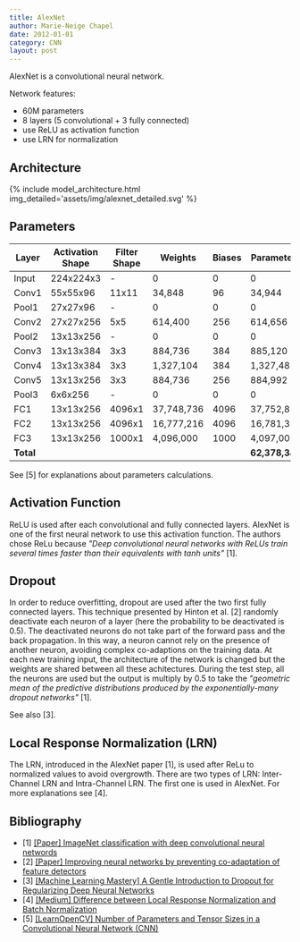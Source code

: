 ```yaml
---
title: AlexNet
author: Marie-Neige Chapel
date: 2012-01-01
category: CNN
layout: post
---
```


AlexNet is a convolutional neural network.

Network features:

- 60M parameters
- 8 layers (5 convolutional + 3 fully connected)
- use ReLU as activation function
- use LRN for normalization

## Architecture

{% include model_architecture.html img_detailed='assets/img/alexnet_detailed.svg' %}

## Parameters

| Layer | Activation Shape  | Filter Shape | Weights    | Biases | Parameters |
| ----- | ----------------- | ------------ | ---------- | ------ | ---------- |
| Input | 224x224x3         | -            | 0          | 0      | 0          |
| Conv1 | 55x55x96          | 11x11        | 34,848     | 96     | 34,944     |
| Pool1 | 27x27x96          | -            | 0          | 0      | 0          |
| Conv2 | 27x27x256         | 5x5          | 614,400    | 256    | 614,656    |
| Pool2 | 13x13x256         | -            | 0          | 0      | 0          |
| Conv3 | 13x13x384         | 3x3          | 884,736    | 384    | 885,120    |
| Conv4 | 13x13x384         | 3x3          | 1,327,104  | 384    | 1,327,488  |
| Conv5 | 13x13x256         | 3x3          | 884,736    | 256    | 884,992    |
| Pool3 | 6x6x256           | -            | 0          | 0      | 0          |
| FC1   | 13x13x256         | 4096x1       | 37,748,736 | 4096   | 37,752,832 |
| FC2   | 13x13x256         | 4096x1       | 16,777,216 | 4096   | 16,781,312 |
| FC3   | 13x13x256         | 1000x1       | 4,096,000  | 1000   | 4,097,000  |
| **Total** |               |              |            |        | **62,378,344** |

See [5] for explanations about parameters calculations.

## Activation Function

ReLU is used after each convolutional and fully connected layers. AlexNet is one of the first neural network to use this activation function. The authors chose ReLu because *"Deep convolutional neural networks with ReLUs train several times faster than their equivalents with tanh units"* [1].

## Dropout

In order to reduce overfitting, dropout are used after the two first fully connected layers. This technique presented by Hinton et al. [2] randomly deactivate each neuron of a layer (here the probability to be deactivated is 0.5). The deactivated neurons do not take part of the forward pass and the back propagation. In this way, a neuron cannot rely on the presence of another neuron, avoiding complex co-adaptions on the training data. At each new training input, the architecture of the network is changed but the weights are shared between all these achitectures. During the test step, all the neurons are used but the output is multiply by 0.5 to take the *"geometric mean of the predictive distributions produced by the exponentially-many dropout networks"* [1].

See also [3].

## Local Response Normalization (LRN)

The LRN, introduced in the AlexNet paper [1], is used after ReLu to normalized values to avoid overgrowth. There are two types of LRN: Inter-Channel LRN and Intra-Channel LRN. The first one is used in AlexNet. For more explanations see [4].

## Bibliography

- [1] [[Paper] ImageNet classification with deep convolutional neural networds](https://papers.nips.cc/paper_files/paper/2012/file/c399862d3b9d6b76c8436e924a68c45b-Paper.pdf)
- [2] [[Paper] Improving neural networks by preventing co-adaptation of feature detectors](https://arxiv.org/abs/1207.0580)
- [3] [[Machine Learning Mastery] A Gentle Introduction to Dropout for Regularizing Deep Neural Networks](https://machinelearningmastery.com/dropout-for-regularizing-deep-neural-networks/)
- [4] [[Medium] Difference between Local Response Normalization and Batch Normalization](https://towardsdatascience.com/difference-between-local-response-normalization-and-batch-normalization-272308c034ac)
- [5] [[LearnOpenCV] Number of Parameters and Tensor Sizes in a Convolutional Neural Network (CNN)](https://learnopencv.com/number-of-parameters-and-tensor-sizes-in-convolutional-neural-network/)

